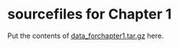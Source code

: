 sourcefiles for Chapter 1
=========================

Put the contents of [data_forchapter1.tar.gz](https://www.dropbox.com/s/p1puwvelgt9ch86/data_for_chapter1.tar.gz?dl=0) here.